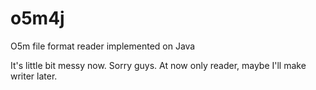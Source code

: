 o5m4j
=====

O5m file format reader implemented on Java

It's little bit messy now. Sorry guys.
At now only reader, maybe I'll make writer later.
